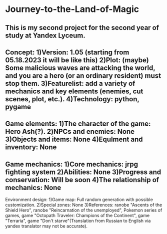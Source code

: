 # Journey-to-the-Land-of-Magic
This is my second project for the second year of study at Yandex Lyceum.
----------------------------------------------------------------------------------------------------------------------------
Concept:
    1)Version: 1.05 (starting from 05.18.2023 it will be like this)
    2)Plot: (maybe) Some malicious waves are attacking the world, and you are a hero (or an ordinary resident) must stop them.
    3)Featurelist: add a variety of mechanics and key elements (enemies, cut scenes, plot, etc.).
    4)Technology: python, pygame
----------------------------------------------------------------------------------------------------------------------------
Game elements:
    1)The character of the game: Hero Ash(?).
    2)NPCs and enemies: None
    3)Objects and items: None
    4)Equlment and inventory: None
----------------------------------------------------------------------------------------------------------------------------
Game mechanics:
    1)Core mechanics: jrpg fighting system
    2)Abilities: None
    3)Progress and conservation: Will be soon
    4)The relationship of mechanics: None
----------------------------------------------------------------------------------------------------------------------------
Environment design:
    1)Game map: Full random generation with possible customization.
    2)Special zones: None
    3)References: ranobe "Ascents of the Shield Hero", ranobe "Reincarnation of the unemployed", Pokemon series of games, game "Octopath Traveler: Champions of the Continent", game "Terraria", game "Don't starve"(Translation from Russian to English via yandex translator may not be accurate).

